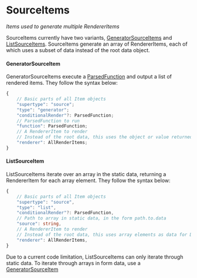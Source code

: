 # SourceItems
*Items used to generate multiple RendererItems*

SourceItems currently have two variants, [GeneratorSourceItems](#generatorsourceitem) and [ListSourceItems](#listsourceitem). SourceItems generate an array of RendererItems, each of which uses a subset of data instead of the root data object.

#### GeneratorSourceItem
GeneratorSourceItems execute a [ParsedFunction](./ModularRendering.md#parsedfunction) and output a list of rendered items. They follow the syntax below:
```typescript
{
    // Basic parts of all Item objects
    "supertype": "source";
    "type": "generator";
    "conditionalRender"?: ParsedFunction;
    // ParsedFunction to run
    "function": ParsedFunction;
    // A RendererItem to render
    // Instead of the root data, this uses the object or value returned by the function for all Data ValueItems
    "renderer": AllRenderItems;
}
```

#### ListSourceItem
ListSourceItems iterate over an array in the static data, returning a RendererItem for each array element. They follow the syntax below:
```typescript
{
    // Basic parts of all Item objects
    "supertype": "source",
    "type": "list",
    "conditionalRender"?: ParsedFunction,
    // Path to array in static data, in the form path.to.data
    "source": string,
    // A RendererItem to render
    // Instead of the root data, this uses array elements as data for Data ValueItems
    "renderer": AllRenderItems,
}
```
Due to a current code limitation, ListSourceItems can only iterate through static data. To iterate through arrays in form data, use a [GeneratorSourceItem](#generatorsourceitem)